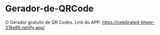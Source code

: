 # Gerador-de-QRCode

O Gerador gratuito de QR Codes.
Link do APP: https://celebrated-kheer-318e89.netlify.app/
